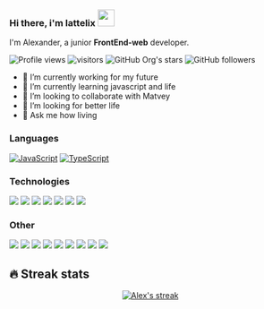 ### Hi there, i'm lattelix <img src="https://media.giphy.com/media/hvRJCLFzcasrR4ia7z/giphy.gif" width="30">

I'm Alexander, a junior **FrontEnd-web** developer.

![Profile views](https://gpvc.arturio.dev/lattelix)
![visitors](https://visitor-badge.laobi.icu/badge?page_id=lattelix)
![GitHub Org's stars](https://img.shields.io/github/stars/lattelix)
![GitHub followers](https://img.shields.io/github/followers/lattelix)

- 🔭 I’m currently working for my future
- 🌱 I’m currently learning javascript and life
- 👯 I’m looking to collaborate with Matvey
- 🤔 I’m looking for better life
- 💬 Ask me how living


### Languages

[![JavaScript](https://img.shields.io/badge/-JavaScript-000?&logo=JavaScript)](http://lattelix.xyz?ref=github)
[![TypeScript](https://img.shields.io/badge/-TypeScript-000?&logo=TypeScript)](http://lattelix.xyz?ref=github)

### Technologies

[![](https://img.shields.io/badge/-jQuery-000?&logo=jQuery&logoColor=0769AD)](http://lattelix.xyz?ref=github)
[![](https://img.shields.io/badge/-Node.js-000?&logo=node.js)](http://lattelix.xyz?ref=github)
[![](https://img.shields.io/badge/-Bootstrap-000?&logo=Bootstrap)](http://lattelix.xyz?ref=github)
[![](https://img.shields.io/badge/-Vue-000?&logo=Vue.js)](http://lattelix.xyz?ref=github)
[![](https://img.shields.io/badge/-Angular-000?&logo=Angular&logoColor=DD0031)](http://lattelix.xyz?ref=github)
[![](https://img.shields.io/badge/-Nuxt.js-000?&logo=Nuxt.js)](http://lattelix.xyz?ref=github)
[![](https://img.shields.io/badge/-Next.js-000?&logo=Next.js)](http://lattelix.xyz?ref=github)

### Other

[![](https://img.shields.io/badge/-HTML-000?&logo=html5)](http://lattelix.xyz?ref=github)
[![](https://img.shields.io/badge/-CSS-000?&logo=css3&logoColor=1572B6)](http://lattelix.xyz?ref=github)
[![](https://img.shields.io/badge/-Tailwind-000?&logo=tailwind-css)](http://lattelix.xyz?ref=github)
[![](https://img.shields.io/badge/-Sass-000?&logo=sass&logoColor=CC6699)](http://lattelix.xyz?ref=github)
[![](https://img.shields.io/badge/-Git-000?&logo=Git)](http://lattelix.xyz?ref=github)
[![](https://img.shields.io/badge/-Docker-000?&logo=Docker)](http://lattelix.xyz?ref=github)
[![](https://img.shields.io/badge/-Heroku-000?&logo=heroku&logoColor=430098)](http://lattelix.xyz?ref=github)
[![](https://img.shields.io/badge/-Netlify-000?&logo=Netlify)](http://lattelix.xyz?ref=github)
[![](https://img.shields.io/badge/-AWS-000?&logo=Amazon-AWS&logoColor=F90)](http://lattelix.xyz?ref=github)


## 🔥 Streak stats

<p align="center">
  <a href="http://lattelix.xyz/old">
    <img title="GitHub Streak" alt="Alex's streak" src="http://github-readme-streak-stats.herokuapp.com?user=lattelix&theme=Javascript&hide_border=true"/>
  </a>
</p>
